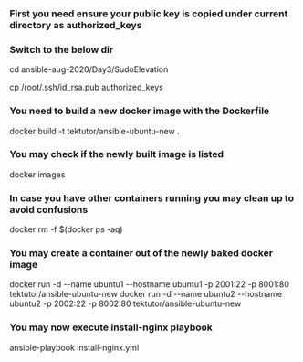 ### First you need ensure your public key is copied under current directory as authorized_keys

### Switch to the below dir
cd ansible-aug-2020/Day3/SudoElevation

cp /root/.ssh/id_rsa.pub authorized_keys

### You need to build a new docker image with the Dockerfile

docker build -t tektutor/ansible-ubuntu-new .

### You may check if the newly built image is listed 

docker images

### In case you have other containers running you may clean up to avoid confusions

docker rm -f $(docker ps -aq)

### You may create a container out of the newly baked docker image

docker run -d --name ubuntu1 --hostname ubuntu1 -p 2001:22 -p 8001:80 tektutor/ansible-ubuntu-new
docker run -d --name ubuntu2 --hostname ubuntu2 -p 2002:22 -p 8002:80 tektutor/ansible-ubuntu-new

### You may now execute install-nginx playbook 

ansible-playbook install-nginx.yml
